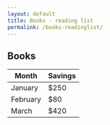 ```yaml
---
layout: default
title: Books - reading list
permalink: /books-readinglist/
---
```


## Books

| Month    | Savings |
| -------- | ------- |
| January  | $250    |
| February | $80     |
| March    | $420    |
